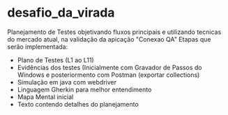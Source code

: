 # desafio_da_virada
Planejamento de Testes objetivando fluxos principais e utilizando tecnicas do mercado atual, na validação da apicação "Conexao QA"
Etapas que serão implementada:
- Plano de Testes (L1 ao L11)
- Evidências dos testes (Inicialmente com Gravador de Passos do Windows e posteriormento com Postman (exportar collections)
- Simulação em java com webdriver
- Linguagem Gherkin para melhor entendimento
- Mapa Mental inicial
- Texto contendo detalhes do planejamento
